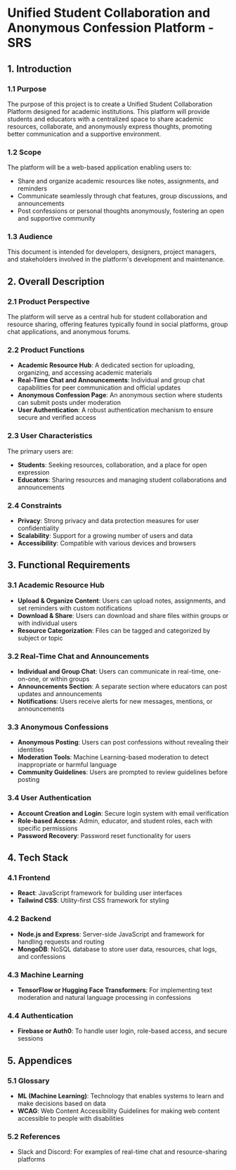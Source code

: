 # Unified Student Collaboration and Anonymous Confession Platform - SRS

## 1. Introduction

### 1.1 Purpose
The purpose of this project is to create a Unified Student Collaboration Platform designed for academic institutions. This platform will provide students and educators with a centralized space to share academic resources, collaborate, and anonymously express thoughts, promoting better communication and a supportive environment.

### 1.2 Scope
The platform will be a web-based application enabling users to:
- Share and organize academic resources like notes, assignments, and reminders
- Communicate seamlessly through chat features, group discussions, and announcements
- Post confessions or personal thoughts anonymously, fostering an open and supportive community

### 1.3 Audience
This document is intended for developers, designers, project managers, and stakeholders involved in the platform's development and maintenance.

## 2. Overall Description

### 2.1 Product Perspective
The platform will serve as a central hub for student collaboration and resource sharing, offering features typically found in social platforms, group chat applications, and anonymous forums.

### 2.2 Product Functions
- **Academic Resource Hub**: A dedicated section for uploading, organizing, and accessing academic materials
- **Real-Time Chat and Announcements**: Individual and group chat capabilities for peer communication and official updates
- **Anonymous Confession Page**: An anonymous section where students can submit posts under moderation
- **User Authentication**: A robust authentication mechanism to ensure secure and verified access

### 2.3 User Characteristics
The primary users are:
- **Students**: Seeking resources, collaboration, and a place for open expression
- **Educators**: Sharing resources and managing student collaborations and announcements

### 2.4 Constraints
- **Privacy**: Strong privacy and data protection measures for user confidentiality
- **Scalability**: Support for a growing number of users and data
- **Accessibility**: Compatible with various devices and browsers

## 3. Functional Requirements

### 3.1 Academic Resource Hub
- **Upload & Organize Content**: Users can upload notes, assignments, and set reminders with custom notifications
- **Download & Share**: Users can download and share files within groups or with individual users
- **Resource Categorization**: Files can be tagged and categorized by subject or topic

### 3.2 Real-Time Chat and Announcements
- **Individual and Group Chat**: Users can communicate in real-time, one-on-one, or within groups
- **Announcements Section**: A separate section where educators can post updates and announcements
- **Notifications**: Users receive alerts for new messages, mentions, or announcements

### 3.3 Anonymous Confessions
- **Anonymous Posting**: Users can post confessions without revealing their identities
- **Moderation Tools**: Machine Learning-based moderation to detect inappropriate or harmful language
- **Community Guidelines**: Users are prompted to review guidelines before posting

### 3.4 User Authentication
- **Account Creation and Login**: Secure login system with email verification
- **Role-based Access**: Admin, educator, and student roles, each with specific permissions
- **Password Recovery**: Password reset functionality for users

## 4. Tech Stack

### 4.1 Frontend
- **React**: JavaScript framework for building user interfaces
- **Tailwind CSS**: Utility-first CSS framework for styling

### 4.2 Backend
- **Node.js and Express**: Server-side JavaScript and framework for handling requests and routing
- **MongoDB**: NoSQL database to store user data, resources, chat logs, and confessions

### 4.3 Machine Learning
- **TensorFlow or Hugging Face Transformers**: For implementing text moderation and natural language processing in confessions

### 4.4 Authentication
- **Firebase or Auth0**: To handle user login, role-based access, and secure sessions

## 5. Appendices

### 5.1 Glossary
- **ML (Machine Learning)**: Technology that enables systems to learn and make decisions based on data
- **WCAG**: Web Content Accessibility Guidelines for making web content accessible to people with disabilities

### 5.2 References
- Slack and Discord: For examples of real-time chat and resource-sharing platforms

